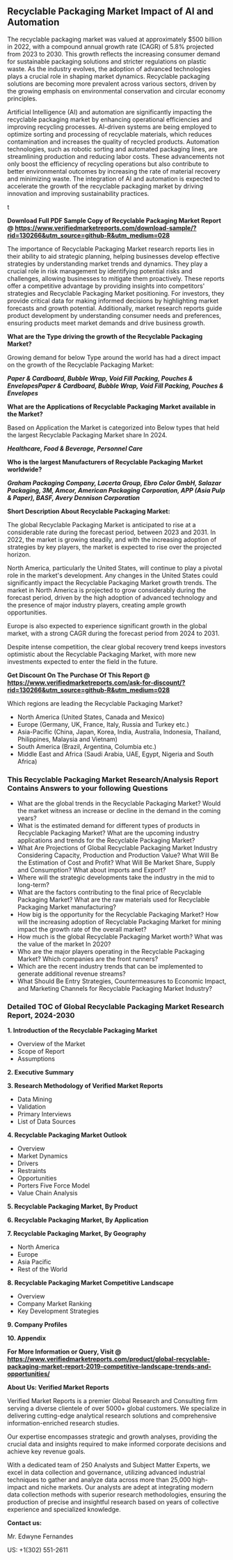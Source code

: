 <h2>Recyclable Packaging Market Impact of AI and Automation</h2><p>The recyclable packaging market was valued at approximately $500 billion in 2022, with a compound annual growth rate (CAGR) of 5.8% projected from 2023 to 2030. This growth reflects the increasing consumer demand for sustainable packaging solutions and stricter regulations on plastic waste. As the industry evolves, the adoption of advanced technologies plays a crucial role in shaping market dynamics. Recyclable packaging solutions are becoming more prevalent across various sectors, driven by the growing emphasis on environmental conservation and circular economy principles.</p><p>Artificial Intelligence (AI) and automation are significantly impacting the recyclable packaging market by enhancing operational efficiencies and improving recycling processes. AI-driven systems are being employed to optimize sorting and processing of recyclable materials, which reduces contamination and increases the quality of recycled products. Automation technologies, such as robotic sorting and automated packaging lines, are streamlining production and reducing labor costs. These advancements not only boost the efficiency of recycling operations but also contribute to better environmental outcomes by increasing the rate of material recovery and minimizing waste. The integration of AI and automation is expected to accelerate the growth of the recyclable packaging market by driving innovation and improving sustainability practices.</p>t</p><p id="" class=""><strong>Download Full PDF Sample Copy of Recyclable Packaging Market Report @ <a href="https://www.verifiedmarketreports.com/download-sample/?rid=130266&utm_source=github-R&utm_medium=028" target="_blank">https://www.verifiedmarketreports.com/download-sample/?rid=130266&utm_source=github-R&utm_medium=028</a></strong></p><p>The importance of&nbsp;Recyclable Packaging Market research reports lies in their ability to aid strategic planning, helping businesses develop effective strategies by understanding market trends and dynamics. They play a crucial role in risk management by identifying potential risks and challenges, allowing businesses to mitigate them proactively. These reports offer a competitive advantage by providing insights into competitors' strategies and Recyclable Packaging Market positioning. For investors, they provide critical data for making informed decisions by highlighting market forecasts and growth potential. Additionally, market research reports guide product development by understanding consumer needs and preferences, ensuring products meet market demands and drive business growth.</p><p><strong>What are the&nbsp;Type driving the growth of the Recyclable Packaging Market?</strong></p><p id="" class="">Growing demand for below Type around the world has had a direct impact on the growth of the Recyclable Packaging Market:</p><em><strong>Paper & Cardboard, Bubble Wrap, Void Fill Packing, Pouches & EnvelopesPaper & Cardboard, Bubble Wrap, Void Fill Packing, Pouches & Envelopes</strong></em></p><strong>What are the&nbsp;Applications&nbsp;of Recyclable Packaging Market available in the Market?</strong></p><p id="" class="">Based on Application the Market is categorized into Below types that held the largest Recyclable Packaging Market share In 2024.</p><em><strong>Healthcare, Food & Beverage, Personnel Care</strong></em></p><strong>Who is the largest Manufacturers of Recyclable Packaging Market worldwide?</strong></p><p><em><strong>Graham Packaging Company, Lacerta Group, Ebro Color GmbH, Salazar Packaging, 3M, Amcor, American Packaging Corporation, APP (Asia Pulp & Paper), BASF, Avery Dennison Corporation</strong></em></p><p id="" class=""><strong>Short Description About Recyclable Packaging Market:</strong></p><p>The global Recyclable Packaging Market is anticipated to rise at a considerable rate during the forecast period, between 2023 and 2031. In 2022, the market is growing steadily, and with the increasing adoption of strategies by key players, the market is expected to rise over the projected horizon.</p><p>North America, particularly the United States, will continue to play a pivotal role in the market's development. Any changes in the United States could significantly impact the Recyclable Packaging Market growth trends. The market in North America is projected to grow considerably during the forecast period, driven by the high adoption of advanced technology and the presence of major industry players, creating ample growth opportunities.</p><p>Europe is also expected to experience significant growth in the global market, with a strong CAGR during the forecast period from 2024 to 2031.</p><p>Despite intense competition, the clear global recovery trend keeps investors optimistic about the Recyclable Packaging Market, with more new investments expected to enter the field in the future.</p><p id="" class=""><strong>Get Discount On The Purchase Of This Report @ <a href="https://www.verifiedmarketreports.com/ask-for-discount/?rid=130266&utm_source=github-R&utm_medium=028" target="_blank">https://www.verifiedmarketreports.com/ask-for-discount/?rid=130266&utm_source=github-R&utm_medium=028</a></strong></p>Which regions are leading the Recyclable Packaging Market?</p><ul><li>North America (United States, Canada and Mexico)</li><li>Europe (Germany, UK, France, Italy, Russia and Turkey etc.)</li><li>Asia-Pacific (China, Japan, Korea, India, Australia, Indonesia, Thailand, Philippines, Malaysia and Vietnam)</li><li>South America (Brazil, Argentina, Columbia etc.)</li><li>Middle East and Africa (Saudi Arabia, UAE, Egypt, Nigeria and South Africa)</li></ul><h3 id="" class="">This Recyclable Packaging Market Research/Analysis Report Contains Answers to your following Questions</h3><ul><li>What are the global trends in the Recyclable Packaging Market? Would the market witness an increase or decline in the demand in the coming years?</li><li>What is the estimated demand for different types of products in Recyclable Packaging Market? What are the upcoming industry applications and trends for the Recyclable Packaging Market?</li><li>What Are Projections of Global Recyclable Packaging Market Industry Considering Capacity, Production and Production Value? What Will Be the Estimation of Cost and Profit? What Will Be Market Share, Supply and Consumption? What about imports and Export?</li><li>Where will the strategic developments take the industry in the mid to long-term?</li><li>What are the factors contributing to the final price of Recyclable Packaging Market? What are the raw materials used for Recyclable Packaging Market manufacturing?</li><li>How big is the opportunity for the Recyclable Packaging Market? How will the increasing adoption of Recyclable Packaging Market for mining impact the growth rate of the overall market?</li><li>How much is the global Recyclable Packaging Market worth? What was the value of the market In 2020?</li><li>Who are the major players operating in the Recyclable Packaging Market? Which companies are the front runners?</li><li>Which are the recent industry trends that can be implemented to generate additional revenue streams?</li><li>What Should Be Entry Strategies, Countermeasures to Economic Impact, and Marketing Channels for Recyclable Packaging Market Industry?</li></ul><h3 id="" class="">Detailed TOC of Global Recyclable Packaging Market Research Report, 2024-2030</h3><p id="" class=""><strong>1. Introduction of the Recyclable Packaging Market</strong></p><ul><li>Overview of the Market</li><li>Scope of Report</li><li>Assumptions</li></ul><p id="" class=""><strong>2. Executive Summary</strong></p><p id="" class=""><strong>3. Research Methodology of Verified Market Reports</strong></p><ul><li>Data Mining</li><li>Validation</li><li>Primary Interviews</li><li>List of Data Sources</li></ul><p id="" class=""><strong>4. Recyclable Packaging Market Outlook</strong></p><ul><li>Overview</li><li>Market Dynamics</li><li>Drivers</li><li>Restraints</li><li>Opportunities</li><li>Porters Five Force Model</li><li>Value Chain Analysis</li></ul><p id="" class=""><strong>5. Recyclable Packaging Market, By Product</strong></p><p id="" class=""><strong>6. Recyclable Packaging Market, By Application</strong></p><p id="" class=""><strong>7. Recyclable Packaging Market, By Geography</strong></p><ul><li>North America</li><li>Europe</li><li>Asia Pacific</li><li>Rest of the World</li></ul><p id="" class=""><strong>8. Recyclable Packaging Market Competitive Landscape</strong></p><ul><li>Overview</li><li>Company Market Ranking</li><li>Key Development Strategies</li></ul><p id="" class=""><strong>9. Company Profiles</strong></p><p id="" class=""><strong>10. Appendix</strong></p><p id="" class=""><strong>For More Information or Query, Visit @ <a href="https://www.verifiedmarketreports.com/product/global-recyclable-packaging-market-report-2019-competitive-landscape-trends-and-opportunities/" target="_blank">https://www.verifiedmarketreports.com/product/global-recyclable-packaging-market-report-2019-competitive-landscape-trends-and-opportunities/</a></strong></p><p id="" class=""><strong>About Us: Verified Market Reports</strong></p><p id="" class="">Verified Market Reports is a premier Global Research and Consulting firm serving a diverse clientele of over 5000+ global customers. We specialize in delivering cutting-edge analytical research solutions and comprehensive information-enriched research studies.</p><p id="" class="">Our expertise encompasses strategic and growth analyses, providing the crucial data and insights required to make informed corporate decisions and achieve key revenue goals.</p><p id="" class="">With a dedicated team of 250 Analysts and Subject Matter Experts, we excel in data collection and governance, utilizing advanced industrial techniques to gather and analyze data across more than 25,000 high-impact and niche markets. Our analysts are adept at integrating modern data collection methods with superior research methodologies, ensuring the production of precise and insightful research based on years of collective experience and specialized knowledge.</p><p id="" class=""><strong>Contact us:</strong></p><p id="" class="">Mr. Edwyne Fernandes</p><p id="" class="">US: +1(302) 551-2611</p>